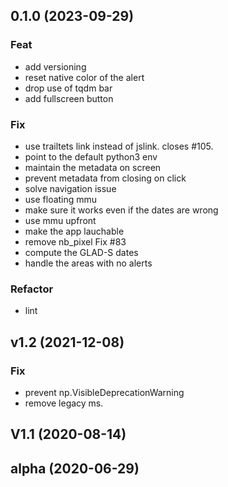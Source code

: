 ## 0.1.0 (2023-09-29)

### Feat

- add versioning
- reset native color of the alert
- drop use of tqdm bar
- add fullscreen button

### Fix

- use trailtets link instead of jslink. closes #105.
- point to the default python3 env
- maintain the metadata on screen
- prevent metadata from closing on click
- solve navigation issue
- use floating mmu
- make sure it works even if the dates are wrong
- use mmu upfront
- make the app lauchable
- remove nb_pixel Fix #83
- compute the GLAD-S dates
- handle the areas with no alerts

### Refactor

- lint

## v1.2 (2021-12-08)

### Fix

- prevent np.VisibleDeprecationWarning
- remove legacy ms.

## V1.1 (2020-08-14)

## alpha (2020-06-29)
